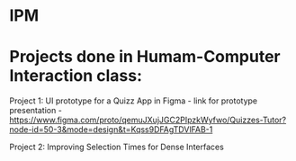 # IPM
# Projects done in Humam-Computer Interaction class:

Project 1: UI prototype for a Quizz App in Figma - link for prototype presentation - https://www.figma.com/proto/qemuJXujJGC2PIpzkWyfwo/Quizzes-Tutor?node-id=50-3&mode=design&t=Kqss9DFAgTDVlFAB-1

Project 2: Improving Selection Times for Dense Interfaces

